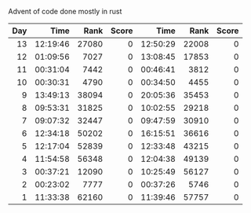 Advent of code done mostly in rust

|Day   |    Time |  Rank | Score   |    Time  | Rank  |Score|
|---:|---:|---:|---:|---:|---:|---:|
|13   |12:19:46  |27080      |0   |12:50:29  |22008      |0|
|12   |01:09:56   |7027      |0   |13:08:45  |17853      |0|
|11   |00:31:04  | 7442      |0   |00:46:41  | 3812      |0|
|10   |00:30:31  | 4790      |0   |00:34:50  | 4455      |0|
| 9   |13:49:13  |38094      |0   |20:05:36  |35453      |0|
| 8   |09:53:31  |31825      |0   |10:02:55  |29218      |0|
| 7   |09:07:32  |32447      |0   |09:47:59  |30910      |0|
| 6   |12:34:18  |50202      |0   |16:15:51  |36616      |0|
| 5   |12:17:04  |52839      |0   |12:33:48  |43215      |0|
| 4   |11:54:58  |56348      |0   |12:04:38  |49139      |0|
| 3   |00:37:21  |12090      |0   |10:25:49  |56127      |0|
| 2   |00:23:02  | 7777      |0   |00:37:26  | 5746      |0|
| 1   |11:33:38  |62160      |0   |11:39:46  |57757      |0|
